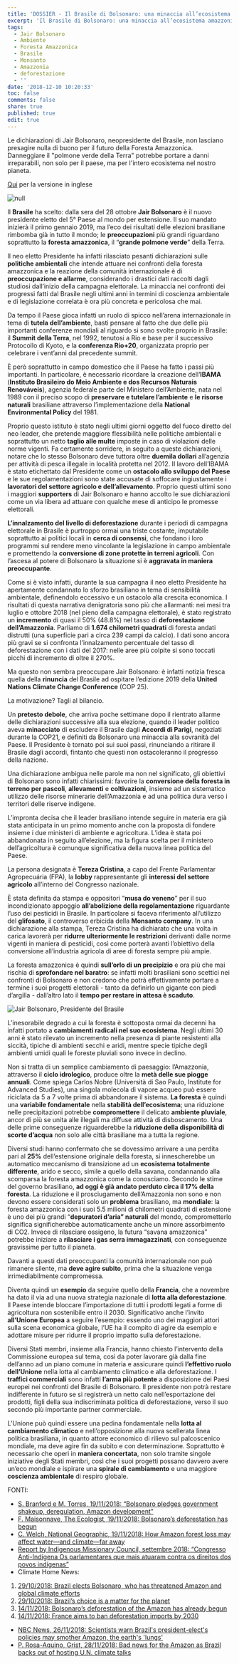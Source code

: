 ```yaml
---
title: 'DOSSIER - Il Brasile di Bolsonaro: una minaccia all’ecosistema amazzonico'
excerpt: 'Il Brasile di Bolsonaro: una minaccia all’ecosistema amazzonico'
tags:
  - Jair Bolsonaro
  - Ambiente
  - Foresta Amazzonica
  - Brasile
  - Monsanto
  - Amazzonia
  - deforestazione
  - ''
date: '2018-12-10 10:20:33'
toc: false
comments: false
share: true
published: true
edit: true
---
```

Le dichiarazioni di Jair Bolsonaro, neopresidente del Brasile, non lasciano presagire nulla di buono per il futuro della Foresta Amazzonica. Danneggiare il "polmone verde della Terra" potrebbe portare a danni irreparabili, non solo per il paese, ma per l'intero ecosistema nel nostro pianeta. 

[Qui](https://italy.beta-europe.org/2018/12/10/dossier-bolsocalipse-the-last-call-for-amazon-rainforest/) per la versione in inglese 

![null](/assets/images/bolsonaroita.jpg)

Il **Brasile** ha scelto: dalla sera del 28 ottobre **Jair Bolsonaro** è il nuovo presidente eletto del 5° Paese al mondo per estensione. Il suo mandato inizierà il primo gennaio 2019, ma l’eco dei risultati delle elezioni brasiliane rimbomba già in tutto il mondo; le **preoccupazioni** più grandi riguardano soprattutto la **foresta amazzonica**, il “**grande polmone verde**” della Terra. 

Il neo eletto Presidente ha infatti rilasciato pesanti dichiarazioni sulle **politiche ambientali** che intende attuare nei confronti della foresta amazzonica e la reazione della comunità internazionale è di **preoccupazione e allarme**, considerando i drastici dati raccolti dagli studiosi dall’inizio della campagna elettorale. La minaccia nei confronti dei progressi fatti dal Brasile negli ultimi anni in termini di coscienza ambientale e di legislazione correlata è ora più concreta e pericolosa che mai.

Da tempo il Paese gioca infatti un ruolo di spicco nell’arena internazionale in tema di **tutela dell’ambiente**, basti pensare al fatto che due delle più importanti conferenze mondiali al riguardo si sono svolte proprio in Brasile: il **Summit della Terra**, nel 1992, tenutosi a Rio e base per il successivo Protocollo di Kyoto, e la **conferenza Rio+20**, organizzata proprio per celebrare i vent’anni dal precedente summit. 

È però soprattutto in campo domestico che il Paese ha fatto i passi più importanti. In particolare, è necessario ricordare la creazione dell’**IBAMA** (**Instituto Brasileiro do Meio Ambiente e dos Recursos Naturais Renováveis**), agenzia federale parte del Ministero dell’Ambiente, nata nel 1989 con il preciso scopo di **preservare e tutelare l’ambiente** e **le risorse naturali** brasiliane attraverso l’implementazione della **National Environmental Policy** del 1981.

Proprio questo istituto è stato negli ultimi giorni oggetto del fuoco diretto del neo leader, che pretende maggiore flessibilità nelle politiche ambientali e soprattutto un netto **taglio alle multe** imposte in caso di violazioni delle norme vigenti. Fa certamente sorridere, in seguito a queste dichiarazioni, notare che lo stesso Bolsonaro deve tuttora oltre **duemila dollari** all’agenzia per attività di pesca illegale in località protetta nel 2012. Il lavoro dell’IBAMA è stato etichettato dal Presidente come un **ostacolo allo sviluppo del Paese** e le sue regolamentazioni sono state accusate di soffocare ingiustamente i **lavoratori del settore agricolo e dell’allevamento**.  Proprio questi ultimi sono i maggiori **supporters** di Jair Bolsonaro e hanno accolto le sue dichiarazioni come un via libera ad attuare con qualche mese di anticipo le promesse elettorali.

**L’innalzamento del livello di deforestazione** durante i periodi di campagna elettorale in Brasile è purtroppo ormai una triste costante, imputabile soprattutto ai politici locali in **cerca di consensi**, che fondano i loro programmi sul rendere meno vincolante la legislazione in campo ambientale e promettendo la **conversione di zone protette in terreni agricoli**. Con l’ascesa al potere di Bolsonaro la situazione si è **aggravata in maniera preoccupante**. 

Come si è visto infatti, durante la sua campagna il neo eletto Presidente ha apertamente condannato lo sforzo brasiliano in tema di sensibilità ambientale, definendolo eccessivo e un ostacolo alla crescita economica. I risultati di questa narrativa denigratoria sono più che allarmanti: nei mesi tra luglio e ottobre 2018 (nel pieno della campagna elettorale), è stato registrato un **incremento** di quasi il 50% (48.8%) nel tasso di **deforestazione dell’Amazzonia**. Parliamo di **1.674 chilometri quadrati** di foresta andati distrutti (una superficie pari a circa 239 campi da calcio). I dati sono ancora più gravi se si confronta l’innalzamento percentuale del tasso di deforestazione con i dati del 2017: nelle aree più colpite si sono toccati picchi di incremento di oltre il 270%. 

Ma questo non sembra preoccupare Jair Bolsonaro: è infatti notizia fresca quella della **rinuncia** del Brasile ad ospitare l’edizione 2019 della **United Nations Climate Change Conference** (COP 25). 

La motivazione? Tagli al bilancio. 

Un **pretesto debole**, che arriva poche settimane dopo il rientrato allarme delle dichiarazioni successive alla sua elezione, quando il leader politico aveva **minacciato** di escludere il Brasile dagli **Accordi di Parigi**, negoziati durante la COP21, e definiti da Bolsonaro una minaccia alla sovranità del Paese. Il Presidente è tornato poi sui suoi passi, rinunciando a ritirare il Brasile dagli accordi, fintanto che questi non ostacoleranno il progresso della nazione. 

Una dichiarazione ambigua nelle parole ma non nel significato, gli obiettivi di Bolsonaro sono infatti chiarissimi: favorire la **conversione della foresta in terreno per pascoli**, **allevamenti** e **coltivazioni**, insieme ad un sistematico utilizzo delle risorse minerarie dell’Amazzonia e ad una politica dura verso i territori delle riserve indigene. 

L’impronta decisa che il leader brasiliano intende seguire in materia era già stata anticipata in un primo momento anche con la proposta di fondere insieme i due ministeri di ambiente e agricoltura. L’idea è stata poi abbandonata in seguito all’elezione, ma la figura scelta per il ministero dell’agricoltura è comunque significativa della nuova linea politica del Paese.

La persona designata è **Tereza Cristina**, a capo del Frente Parlamentar Agropecuária (FPA), la **lobby** rappresentante gli **interessi del settore agricolo** all’interno del Congresso nazionale.

È stata definita da stampa e oppositori “**musa do veneno**” per il suo incondizionato appoggio **all’abolizione della regolamentazione** riguardante l’uso dei pesticidi in Brasile. In particolare si faceva riferimento all’utilizzo del **glifosato**, il controverso erbicida della **Monsanto company**. In una dichiarazione alla stampa, Tereza Cristina ha dichiarato che una volta in carica lavorerà per **ridurre ulteriormente le restrizioni** derivanti dalle norme vigenti in maniera di pesticidi, così come porterà avanti l’obiettivo della conversione all’industria agricola di aree di foresta sempre più ampie. 

La foresta amazzonica è quindi **sull’orlo di un precipizio** e ora più che mai rischia di **sprofondare nel baratro**: se infatti molti brasiliani sono scettici nei confronti di Bolsonaro e non credono che potrà effettivamente portare a termine i suoi progetti elettorali - tanto da definirlo un gigante con piedi d’argilla - dall’altro lato il **tempo per restare in attesa è scaduto**. 

![Jair Bolsonaro, Presidente del Brasile ](/assets/images/bolsonaro.jpg)

L’inesorabile degrado a cui la foresta è sottoposta ormai da decenni ha infatti portato a **cambiamenti radicali nel suo ecosistema**. Negli ultimi 30 anni è stato rilevato un incremento nella presenza di piante resistenti alla siccità, tipiche di ambienti secchi e aridi, mentre specie tipiche degli ambienti umidi quali le foreste pluviali sono invece in declino.

Non si tratta di un semplice cambiamento di paesaggio: l’Amazzonia, attraverso il **ciclo idrologico**, produce oltre la **metà delle sue piogge annuali**. Come spiega Carlos Nobre (Università di Sao Paulo, Institute for Advanced Studies), una singola molecola di vapore acqueo può essere riciclata da 5 a 7 volte prima di abbandonare il sistema. **La foresta** è quindi una **variabile fondamentale** nella **stabilità dell’ecosistema**; una riduzione nelle precipitazioni potrebbe **compromettere** il delicato **ambiente pluviale**, ancor di più se unita alle illegali ma diffuse attività di disboscamento. Una delle prime conseguenze riguarderebbe la **riduzione della disponibilità di scorte d’acqua** non solo alle città brasiliane ma a tutta la regione.

Diversi studi hanno confermato che se dovessimo arrivare a una perdita pari al **25%** dell’estensione originale della foresta, si innescherebbe un automatico meccanismo di transizione ad un **ecosistema totalmente differente**, arido e secco, simile a quello della savana, condannando alla scomparsa la foresta amazzonica come la conosciamo. Secondo le stime del governo brasiliano, **ad oggi è già andato perduto circa il 17% della foresta**. La riduzione e il prosciugamento dell’Amazzonia non sono e non devono essere considerati solo un **problema** brasiliano, ma **mondiale**: la foresta amazzonica con i suoi 5.5 milioni di chilometri quadrati di estensione è uno dei più grandi “**depuratori d’aria” naturali** del mondo, comprometterlo significa significherebbe automaticamente anche un minore assorbimento di CO2. Invece di rilasciare ossigeno, la futura “savana amazzonica” potrebbe iniziare a **rilasciare i gas serra immagazzinati**, con conseguenze gravissime per tutto il pianeta. 

Davanti a questi dati preoccupanti la comunità internazionale non può rimanere silente, ma **deve agire subito**, prima che la situazione venga irrimediabilmente compromessa.

Diventa quindi un **esempio** da seguire quello della **Francia**, che a novembre ha dato il via ad una nuova strategia nazionale di **lotta alla deforestazione**. Il Paese intende bloccare l’importazione di tutti i prodotti legati a forme di agricoltura non sostenibile entro il 2030. Significativo anche l’invito **all’Unione Europea** a seguire l’esempio: essendo uno dei maggiori attori sulla scena economica globale, l’UE ha il compito di agire da esempio e adottare misure per ridurre il proprio impatto sulla deforestazione.

Diversi Stati membri, insieme alla Francia, hanno chiesto l’intervento della Commissione europea sul tema, così da poter lavorare già dalla fine dell’anno ad un piano comune in materia e assicurare quindi **l’effettivo ruolo dell’Unione** nella lotta al cambiamento climatico e alla deforestazione. I **traffici commerciali** sono infatti **l’arma più potente** a disposizione dei Paesi europei nei confronti del Brasile di Bolsonaro. Il presidente non potrà restare indifferente in futuro se si registrerà un netto calo nell’esportazione dei prodotti, figli della sua indiscriminata politica di deforestazione, verso il suo secondo più importante partner commerciale. 

L’Unione può quindi essere una pedina fondamentale nella **lotta al cambiamento climatico** e nell’opposizione alla nuova scellerata linea politica brasiliana, in quanto attore economico di rilievo sul palcoscenico mondiale, ma deve agire fin da subito e con determinazione. Soprattutto è necessario che operi in **maniera concertata**, non solo tramite singole iniziative degli Stati membri, così che i suoi progetti possano davvero avere un’eco mondiale e ispirare una **spirale di cambiamento** e una maggiore **coscienza ambientale** di respiro globale.

FONTI: 

* [S. Branford e M. Torres, 19/11/2018: “Bolsonaro pledges government shakeup, deregulation, Amazon development”](https://news.mongabay.com/2018/11/bolsonaro-pledges-government-shakeup-deregulation-amazon-development/)
* [F. Maisonnave, The Ecologist, 19/11/2018: Bolsonaro’s deforestation has begun ](https://theecologist.org/2018/nov/19/bolsonaros-deforestation-has-begun)
* [C. Welch, National Geographic, 19/11/2018: How Amazon forest loss may affect water—and climate—far away](https://www.nationalgeographic.com/environment/2018/11/how-cutting-the-amazon-forest-could-affect-weather/) 
* [Report by Indigenous Missionary Council, settembre 2018: “Congresso Anti-Indígena Os parlamentares que mais atuaram contra os direitos dos povos indígenas” ](https://cimi.org.br/wp-content/uploads/2018/09/congresso-anti-indigena.pdf)
* Climate Home News:

1. [29/10/2018: Brazil elects Bolsonaro, who has threatened Amazon and global climate efforts ](http://www.climatechangenews.com/2018/10/29/brazil-elects-bolsonaro-threatened-amazon-global-climate-efforts/)
2. [29/10/2018: Brazil’s choice is a matter for the planet ](http://www.climatechangenews.com/2018/10/29/brazils-choice-matter-planet/)
3. [14/11/2018: Bolsonaro’s deforestation of the Amazon has already begun](http://www.climatechangenews.com/2018/11/14/bolsonaros-deforestation-amazon-already-begun/)
4. [14/11/2018: France aims to ban deforestation imports by 2030 ](http://www.climatechangenews.com/2018/11/14/france-aims-ban-deforestation-imports-2030/)

* [NBC News, 26/11/2018: Scientists warn Brazil's president-elect's policies may smother Amazon, the earth's 'lungs'](https://www.nbcnews.com/news/latino/brazil-s-president-elect-jair-bolsonaro-may-smother-rainforest-scientists-n940326)
* [P. Rosa-Aquino, Grist, 28/11/2018: Bad news for the Amazon as Brazil backs out of hosting U.N. climate talks](https://grist.org/article/bad-news-for-the-amazon-as-brazil-backs-out-of-hosting-un-climate-talks/)

